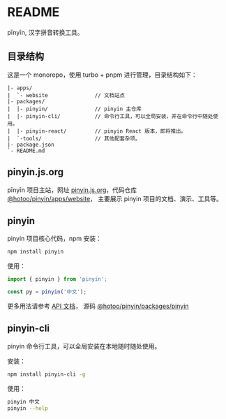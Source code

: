 # README

pīnyīn, 汉字拼音转换工具。

## 目录结构

这是一个 monorepo，使用 turbo + pnpm 进行管理，目录结构如下：

```
|- apps/
|  `- website               // 文档站点
|- packages/
|  |- pinyin/               // pinyin 主仓库
|  |- pinyin-cli/           // 命令行工具，可以全局安装，并在命令行中随处使用。
|  |- pinyin-react/         // pinyin React 版本，即将推出。
|  `-tools/                 // 其他配套杂项。
|- package.json
`- README.md
```

## pinyin.js.org

pīnyīn 项目主站，网址 [pinyin.js.org](https://pinyin.js.org)，代码仓库 
[@hotoo/pinyin/apps/website](https://github.com/hotoo/pinyin/tree/master/apps/website)，
主要展示 pinyin 项目的文档、演示、工具等。

## pinyin

pinyin 项目核心代码，npm 安装：

```bash
npm install pinyin
```

使用：

```typescript
import { pinyin } from 'pinyin';

const py = pinyin('中文');
```

更多用法请参考 [API 文档](https://pinyin.js.org/api/v4/index.html)，
源码 [@hotoo/pinyin/packages/pinyin](https://github.com/hotoo/pinyin/tree/master/packages/pinyin)

## pinyin-cli

pinyin 命令行工具，可以全局安装在本地随时随处使用。

安装：

```bash
npm install pinyin-cli -g
```

使用：
```bash
pinyin 中文
pinyin --help
```
